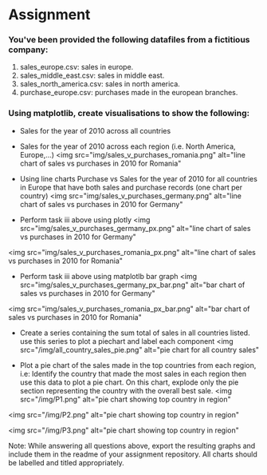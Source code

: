 # Assignment

### You've been provided the following datafiles from a fictitious company:
1. sales_europe.csv: sales in europe.
2. sales_middle_east.csv: sales in middle east.
3. sales_north_america.csv: sales in north america.
4. purchase_europe.csv: purchases made in the european branches.

### Using matplotlib, create visualisations to show the following:
- Sales for the year of 2010 across all countries
    [](img/country_sales_2010.png)

- Sales for the year of 2010 across each region (i.e. North America, Europe,...)
<img src="img/sales_v_purchases_romania.png" alt="line chart of sales vs purchases in 2010 for Romania"

- Using line charts Purchase vs Sales for the year of 2010 for all countries in Europe that have both sales and purchase records (one chart per country)
<img src="img/sales_v_purchases_germany.png" alt="line chart of sales vs purchases in 2010 for Germany"

- Perform task iii above using plotly
<img src="img/sales_v_purchases_germany_px.png" alt="line chart of sales vs purchases in 2010 for Germany"

<img src="img/sales_v_purchases_romania_px.png" alt="line chart of sales vs purchases in 2010 for Romania"

- Perform task iii above using matplotlb bar graph
<img src="img/sales_v_purchases_germany_px_bar.png" alt="bar chart of sales vs purchases in 2010 for Germany"

<img src="img/sales_v_purchases_romania_px_bar.png" alt="bar chart of sales vs purchases in 2010 for Romania"

- Create a series containing the sum total of sales in all countries listed. use this series to plot a piechart and label each component
<img src="/img/all_country_sales_pie.png" alt="pie chart for all country sales"

- Plot a pie chart of the sales made in the top countries from each region, i.e: Identify the country that made the most sales in each region then use this data to plot a pie chart. On this chart, explode only the pie section representing the country with the overall best sale.
<img src="/img/P1.png" alt="pie chart showing top country in region"

<img src="/img/P2.png" alt="pie chart showing top country in region"

<img src="/img/P3.png" alt="pie chart showing top country in region"

Note: While answering all questions above, export the resulting graphs and include them in the readme
of your assignment repository. All charts should be labelled and titled appropriately.